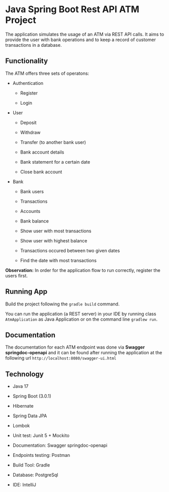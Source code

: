 # Java Spring Boot Rest API ATM Project
 The application simulates the usage of an ATM via REST API calls. It aims to provide the user with bank operations and 
to keep a record of customer transactions in a database.

## Functionality
The ATM offers three sets of operatons:

- Authentication

  - Register
  
  - Login

- User

  - Deposit
  
  - Withdraw
  
  - Transfer (to another bank user)
  
  - Bank account details
  
  - Bank statement for a certain date
  
  - Close bank account
  
- Bank

  - Bank users
  
  - Transactions
  
  - Accounts
  
  - Bank balance
  
  - Show user with most transactions
  
  - Show user with highest balance
  
  - Transactions occured between two given dates
  
  - Find the date with most transactions
  
 **Observation:** In order for the application flow to run correctly, register the users first.
 
 ## Running App
Build the project following the ```gradle build``` command.

You can run the application (a REST server) in your IDE by running class ```AtmApplication``` as Java Application or on the command line ```gradlew run```.
 
 ## Documentation
 The documentation for each ATM endpoint was done via **Swagger springdoc-openapi** and it can be found after running the application at the following
 url ```http://localhost:8080/swagger-ui.html```
 
 ## Technology
 
 - Java 17
 
 - Spring Boot (3.0.1)
 
 - Hibernate 
 
 - Spring Data JPA
 
 - Lombok
 
 - Unit test: Junit 5 + Mockito
 
 - Documentation: Swagger springdoc-openapi
 
 - Endpoints testing: Postman
 
 - Build Tool: Gradle
 
 - Database: PostgreSql
 
 - IDE: IntelliJ
  
  



